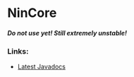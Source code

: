 # NinCore

####  *Do not use yet! Still extremely unstable!*

### Links:
   - [Latest Javadocs](http://martijn-heil.github.io/NinCore/javadocs/latest/apidocs/)